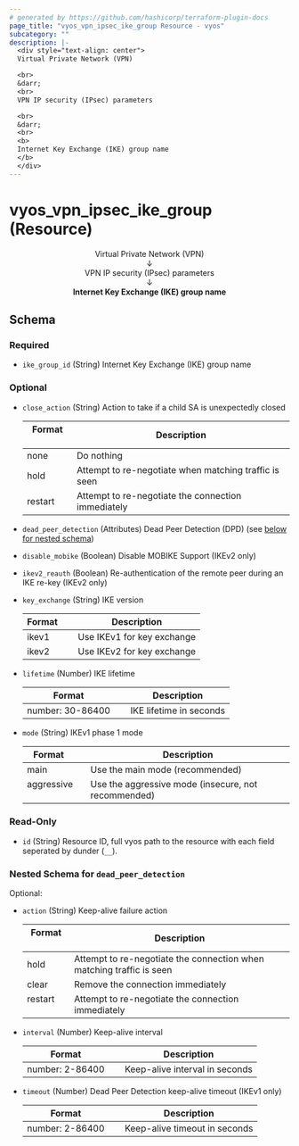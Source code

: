 ```yaml
---
# generated by https://github.com/hashicorp/terraform-plugin-docs
page_title: "vyos_vpn_ipsec_ike_group Resource - vyos"
subcategory: ""
description: |-
  <div style="text-align: center">
  Virtual Private Network (VPN)

  <br>
  &darr;
  <br>
  VPN IP security (IPsec) parameters

  <br>
  &darr;
  <br>
  <b>
  Internet Key Exchange (IKE) group name
  </b>
  </div>
---
```


# vyos_vpn_ipsec_ike_group (Resource)

<div style="text-align: center">
Virtual Private Network (VPN)

<br>
&darr;
<br>
VPN IP security (IPsec) parameters

<br>
&darr;
<br>
<b>
Internet Key Exchange (IKE) group name
</b>
</div>



<!-- schema generated by tfplugindocs -->
## Schema

### Required

- `ike_group_id` (String) Internet Key Exchange (IKE) group name

### Optional

- `close_action` (String) Action to take if a child SA is unexpectedly closed

    |  Format &emsp; | Description  |
    |----------|---------------|
    |  none  &emsp; |  Do nothing  |
    |  hold  &emsp; |  Attempt to re-negotiate when matching traffic is seen  |
    |  restart  &emsp; |  Attempt to re-negotiate the connection immediately  |
- `dead_peer_detection` (Attributes) Dead Peer Detection (DPD) (see [below for nested schema](#nestedatt--dead_peer_detection))
- `disable_mobike` (Boolean) Disable MOBIKE Support (IKEv2 only)
- `ikev2_reauth` (Boolean) Re-authentication of the remote peer during an IKE re-key (IKEv2 only)
- `key_exchange` (String) IKE version

    |  Format &emsp; | Description  |
    |----------|---------------|
    |  ikev1  &emsp; |  Use IKEv1 for key exchange  |
    |  ikev2  &emsp; |  Use IKEv2 for key exchange  |
- `lifetime` (Number) IKE lifetime

    |  Format &emsp; | Description  |
    |----------|---------------|
    |  number: 30-86400  &emsp; |  IKE lifetime in seconds  |
- `mode` (String) IKEv1 phase 1 mode

    |  Format &emsp; | Description  |
    |----------|---------------|
    |  main  &emsp; |  Use the main mode (recommended)  |
    |  aggressive  &emsp; |  Use the aggressive mode (insecure, not recommended)  |

### Read-Only

- `id` (String) Resource ID, full vyos path to the resource with each field seperated by dunder (`__`).

<a id="nestedatt--dead_peer_detection"></a>
### Nested Schema for `dead_peer_detection`

Optional:

- `action` (String) Keep-alive failure action

    |  Format &emsp; | Description  |
    |----------|---------------|
    |  hold  &emsp; |  Attempt to re-negotiate the connection when matching traffic is seen  |
    |  clear  &emsp; |  Remove the connection immediately  |
    |  restart  &emsp; |  Attempt to re-negotiate the connection immediately  |
- `interval` (Number) Keep-alive interval

    |  Format &emsp; | Description  |
    |----------|---------------|
    |  number: 2-86400  &emsp; |  Keep-alive interval in seconds  |
- `timeout` (Number) Dead Peer Detection keep-alive timeout (IKEv1 only)

    |  Format &emsp; | Description  |
    |----------|---------------|
    |  number: 2-86400  &emsp; |  Keep-alive timeout in seconds  |

